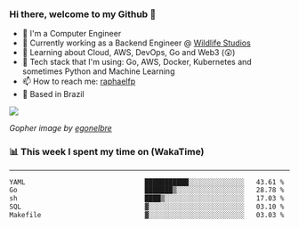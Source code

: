 ### Hi there, welcome to my Github 👋

- 📖 I'm a Computer Engineer
- 🔭 Currently working as a Backend Engineer @ [Wildlife Studios](https://wildlifestudios.com/)
- 🌱 Learning about Cloud, AWS, DevOps, Go and Web3 (😲)
- 🚀 Tech stack that I'm using: Go, AWS, Docker, Kubernetes and sometimes Python and Machine Learning
- 📫 How to reach me: [raphaelfp](https://linkedin.com/in/raphaelfp)
- 🏡 Based in Brazil

![](https://github.com/raphaelfp/gophers/blob/master/.thumb/animation/morning-coffee-3x.gif)

*Gopher image by [egonelbre](https://github.com/egonelbre/)*

### 📊 This week I spent my time on (WakaTime)

---

<!--START_SECTION:waka-->

```txt
YAML                              ███████████░░░░░░░░░░░░░░   43.61 %
Go                                ███████▒░░░░░░░░░░░░░░░░░   28.78 %
sh                                ████▒░░░░░░░░░░░░░░░░░░░░   17.03 %
SQL                               ▓░░░░░░░░░░░░░░░░░░░░░░░░   03.10 %
Makefile                          ▓░░░░░░░░░░░░░░░░░░░░░░░░   03.03 %
```

<!--END_SECTION:waka-->
